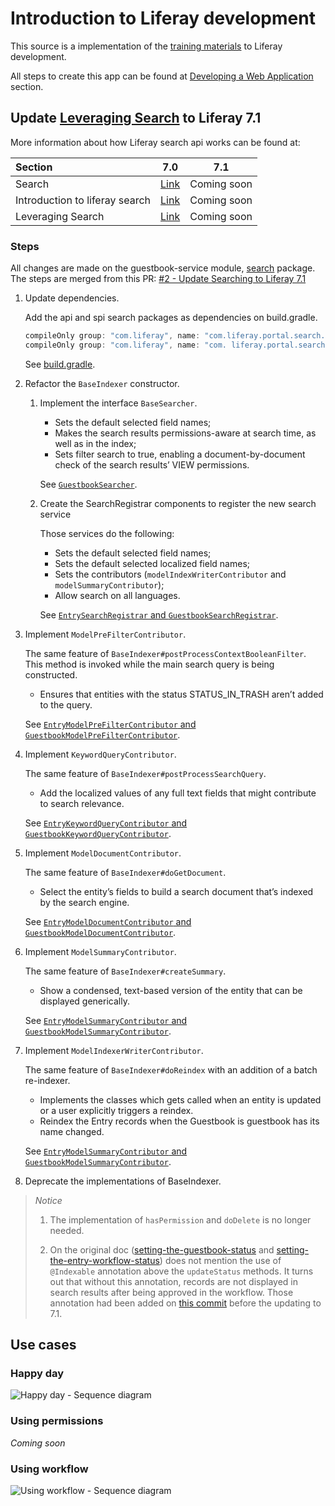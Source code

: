 # Introduction to Liferay development

This source is a implementation of the [training materials](https://dev.liferay.com/en/develop/tutorials) to Liferay development.

All steps to create this app can be found at [Developing a Web Application](https://dev.liferay.com/en/develop/tutorials/-/knowledge_base/7-0/developing-a-web-application) section.

## Update [Leveraging Search](https://dev.liferay.com/en/develop/tutorials/-/knowledge_base/7-0/leveraging-search) to Liferay 7.1

More information about how Liferay search api works can be found at:


| Section | 7.0   | 7.1   |
| :------ | :---: | :---: |
| Search | [Link](https://dev.liferay.com/en/discover/portal/-/knowledge_base/7-0/search) | Coming soon
| Introduction to liferay search | [Link](https://dev.liferay.com/en/develop/tutorials/-/knowledge_base/7-0/introduction-to-liferay-search) | Coming soon
| Leveraging Search | [Link](https://dev.liferay.com/en/develop/tutorials/-/knowledge_base/7-0/leveraging-search) | Coming soon


### Steps
All changes are made on the guestbook-service module, 
[search](https://github.com/lmarqs/liferay-training/tree/master/modules/guestbook/guestbook-service/src/main/java/br/com/objective/training/search) package.
The steps are merged from this PR: 
[#2 - Update Searching to Liferay 7.1](https://github.com/lmarqs/liferay-training/pull/2)

1. Update dependencies.
    
    Add the api and spi search packages as dependencies on build.gradle.
    ```.gradle
    compileOnly group: "com.liferay", name: "com.liferay.portal.search.api", version: "2.0.0"
    compileOnly group: "com.liferay", name: "com. liferay.portal.search.spi", version: "2.0.0"
    ```
    
    See [build.gradle](https://github.com/lmarqs/liferay-training/pull/2/commits/57113b53f4500bc1a68b457616900876c4cf1b61).
    
2. Refactor the `BaseIndexer` constructor.

    1. Implement the interface `BaseSearcher`.

        * Sets the default selected field names;
        * Makes the search results permissions-aware at search time, as well as in the index;
        * Sets filter search to true, enabling a document-by-document check of the search results’ VIEW permissions.

        See [`GuestbookSearcher`](https://github.com/lmarqs/liferay-training/pull/2/commits/473cf5bd64fe11cdc2e9b1796f4c3bb8135f5495).

    2. Create the SearchRegistrar components to register the new search service
        
        Those services do the following:
        * Sets the default selected field names;
        * Sets the default selected localized field names;
        * Sets the contributors (`modelIndexWriterContributor` and `modelSummaryContributor`); 
        * Allow search on all languages.
        
        See [`EntrySearchRegistrar` and `GuestbookSearchRegistrar`](https://github.com/lmarqs/liferay-training/pull/2/commits/ede75e7956dc7765b03a082a56e881c8f888ed1b). 
        
3. Implement `ModelPreFilterContributor`.

    The same feature of `BaseIndexer#postProcessContextBooleanFilter`. 
    This method is invoked while the main search query is being constructed. 
    * Ensures that entities with the status STATUS_IN_TRASH aren’t added to the query.
     
    See [`EntryModelPreFilterContributor` and `GuestbookModelPreFilterContributor`](https://github.com/lmarqs/liferay-training/pull/2/commits/a4e712cced85767c127b8895b0223a5125b01283).

4. Implement `KeywordQueryContributor`.

    The same feature of `BaseIndexer#postProcessSearchQuery`.
    * Add the localized values of any full text fields that might contribute to search relevance.
    
    See [`EntryKeywordQueryContributor` and `GuestbookKeywordQueryContributor`](https://github.com/lmarqs/liferay-training/pull/2/commits/08a47cd22eca0f6ac442708cb8c51dbc48e70b21).

5. Implement `ModelDocumentContributor`.

    The same feature of `BaseIndexer#doGetDocument`.
    * Select the entity’s fields to build a search document that’s indexed by the search engine.

    See [`EntryModelDocumentContributor` and `GuestbookModelDocumentContributor`](https://github.com/lmarqs/liferay-training/pull/2/commits/d7b796a0dd69c5ef4ea776b0f667343e979d11a9).

5. Implement `ModelSummaryContributor`.

    The same feature of `BaseIndexer#createSummary`.
    * Show a condensed, text-based version of the entity that can be displayed generically.

    See [`EntryModelSummaryContributor` and `GuestbookModelSummaryContributor`](https://github.com/lmarqs/liferay-training/pull/2/commits/08b4fb835a8b9a00cf075884826c5510839f9ade).
    
7. Implement `ModelIndexerWriterContributor`.

    The same feature of `BaseIndexer#doReindex` with an addition of a batch re-indexer.
    * Implements the classes which gets called when an entity is updated or a user explicitly triggers a reindex.
    * Reindex the Entry records when the Guestbook is guestbook has its name changed.

    See [`EntryModelSummaryContributor` and `GuestbookModelSummaryContributor`](https://github.com/lmarqs/liferay-training/pull/2/commits/08b4fb835a8b9a00cf075884826c5510839f9ade).
    
8. Deprecate the implementations of BaseIndexer.


> *Notice*
>
> 1. The implementation of `hasPermission` and `doDelete` is no longer needed.
>
> 2. On the original doc ([setting-the-guestbook-status](https://dev.liferay.com/en/develop/tutorials/-/knowledge_base/7-0/setting-the-guestbook-status) and [setting-the-entry-workflow-status](https://dev.liferay.com/en/develop/tutorials/-/knowledge_base/7-0/setting-the-entry-workflow-status))
> does not mention the use of `@Indexable` annotation above the `updateStatus` methods.
> It turns out that without this annotation, records are not displayed in search results after being approved in the workflow.
> Those annotation had been added on [this commit](https://github.com/lmarqs/liferay-training/commit/eacbde58c6bb8fe76cad66def2dde2cd36767720)
> before the updating to 7.1.


## Use cases

### Happy day

![Happy day - Sequence diagram](https://g.gravizo.com/source/svg?https://raw.githubusercontent.com/lmarqs/liferay-training/master/docs/specifications/happy-day/seq.plantuml) 

### Using permissions

*Coming soon*

### Using workflow

![Using workflow - Sequence diagram](https://g.gravizo.com/source/svg?https://raw.githubusercontent.com/lmarqs/liferay-training/master/docs/specifications/using-workflow/seq.plantuml)